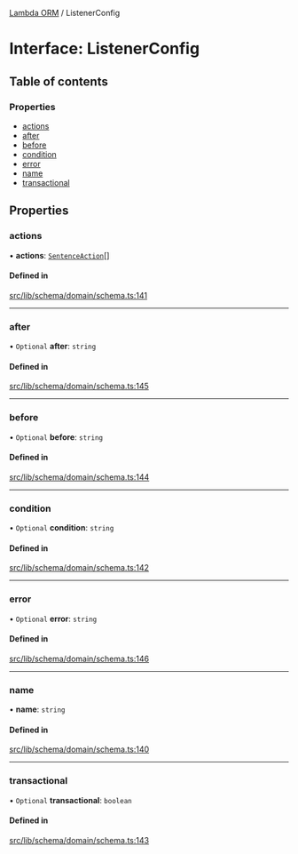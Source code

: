 [Lambda ORM](../README.md) / ListenerConfig

# Interface: ListenerConfig

## Table of contents

### Properties

- [actions](ListenerConfig.md#actions)
- [after](ListenerConfig.md#after)
- [before](ListenerConfig.md#before)
- [condition](ListenerConfig.md#condition)
- [error](ListenerConfig.md#error)
- [name](ListenerConfig.md#name)
- [transactional](ListenerConfig.md#transactional)

## Properties

### actions

• **actions**: [`SentenceAction`](../enums/SentenceAction.md)[]

#### Defined in

[src/lib/schema/domain/schema.ts:141](https://github.com/FlavioLionelRita/lambdaorm/blob/b409f8e3/src/lib/schema/domain/schema.ts#L141)

___

### after

• `Optional` **after**: `string`

#### Defined in

[src/lib/schema/domain/schema.ts:145](https://github.com/FlavioLionelRita/lambdaorm/blob/b409f8e3/src/lib/schema/domain/schema.ts#L145)

___

### before

• `Optional` **before**: `string`

#### Defined in

[src/lib/schema/domain/schema.ts:144](https://github.com/FlavioLionelRita/lambdaorm/blob/b409f8e3/src/lib/schema/domain/schema.ts#L144)

___

### condition

• `Optional` **condition**: `string`

#### Defined in

[src/lib/schema/domain/schema.ts:142](https://github.com/FlavioLionelRita/lambdaorm/blob/b409f8e3/src/lib/schema/domain/schema.ts#L142)

___

### error

• `Optional` **error**: `string`

#### Defined in

[src/lib/schema/domain/schema.ts:146](https://github.com/FlavioLionelRita/lambdaorm/blob/b409f8e3/src/lib/schema/domain/schema.ts#L146)

___

### name

• **name**: `string`

#### Defined in

[src/lib/schema/domain/schema.ts:140](https://github.com/FlavioLionelRita/lambdaorm/blob/b409f8e3/src/lib/schema/domain/schema.ts#L140)

___

### transactional

• `Optional` **transactional**: `boolean`

#### Defined in

[src/lib/schema/domain/schema.ts:143](https://github.com/FlavioLionelRita/lambdaorm/blob/b409f8e3/src/lib/schema/domain/schema.ts#L143)
